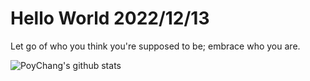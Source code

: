# Hello World 2022/12/13

Let go of who you think you're supposed to be; embrace who you are.

![PoyChang's github stats](https://github-readme-stats.vercel.app/api?username=poychang&show_icons=true&theme=dracula)
